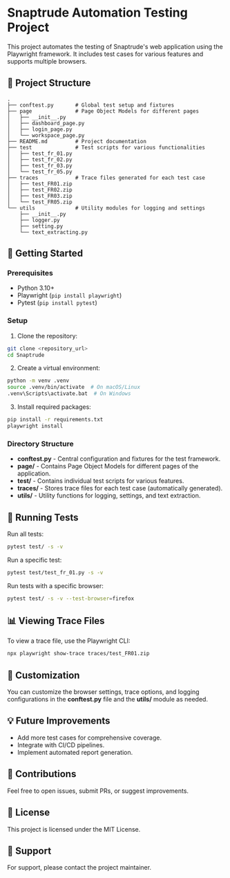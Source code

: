 # Snaptrude Automation Testing Project

This project automates the testing of Snaptrude's web application using the Playwright framework. It includes test cases for various features and supports multiple browsers.

## 📁 Project Structure

```
.
├── conftest.py       # Global test setup and fixtures
├── page              # Page Object Models for different pages
│   ├── __init__.py
│   ├── dashboard_page.py
│   ├── login_page.py
│   └── workspace_page.py
├── README.md         # Project documentation
├── test              # Test scripts for various functionalities
│   ├── test_fr_01.py
│   ├── test_fr_02.py
│   ├── test_fr_03.py
│   └── test_fr_05.py
├── traces            # Trace files generated for each test case
│   ├── test_FR01.zip
│   ├── test_FR02.zip
│   ├── test_FR03.zip
│   └── test_FR05.zip
└── utils             # Utility modules for logging and settings
    ├── __init__.py
    ├── logger.py
    ├── setting.py
    └── text_extracting.py
```

## 🚀 Getting Started

### Prerequisites

* Python 3.10+
* Playwright (`pip install playwright`)
* Pytest (`pip install pytest`)

### Setup

1. Clone the repository:

```bash
git clone <repository_url>
cd Snaptrude
```

2. Create a virtual environment:

```bash
python -m venv .venv
source .venv/bin/activate  # On macOS/Linux
.venv\Scripts\activate.bat  # On Windows
```

3. Install required packages:

```bash
pip install -r requirements.txt
playwright install
```

### Directory Structure

* **conftest.py** - Central configuration and fixtures for the test framework.
* **page/** - Contains Page Object Models for different pages of the application.
* **test/** - Contains individual test scripts for various features.
* **traces/** - Stores trace files for each test case (automatically generated).
* **utils/** - Utility functions for logging, settings, and text extraction.

## 🧪 Running Tests

Run all tests:

```bash
pytest test/ -s -v
```

Run a specific test:

```bash
pytest test/test_fr_01.py -s -v
```

Run tests with a specific browser:

```bash
pytest test/ -s -v --test-browser=firefox
```

## 📊 Viewing Trace Files

To view a trace file, use the Playwright CLI:

```bash
npx playwright show-trace traces/test_FR01.zip
```

## 📝 Customization

You can customize the browser settings, trace options, and logging configurations in the **conftest.py** file and the **utils/** module as needed.

## 💡 Future Improvements

* Add more test cases for comprehensive coverage.
* Integrate with CI/CD pipelines.
* Implement automated report generation.

## 🤝 Contributions

Feel free to open issues, submit PRs, or suggest improvements.

## 📄 License

This project is licensed under the MIT License.

## 📧 Support

For support, please contact the project maintainer.
